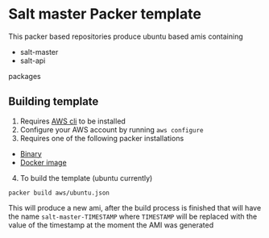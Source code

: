 # Salt master Packer template

This packer based repositories produce ubuntu based amis containing 

* salt-master
* salt-api

packages

## Building template
1. Requires [AWS cli](https://docs.aws.amazon.com/cli/latest/userguide/cli-chap-install.html) to be installed
2. Configure your AWS account by running ```aws configure```
3. Requires one of the following packer installations
  * [Binary](https://www.packer.io/intro/getting-started/install.html)
  * [Docker image](https://hub.docker.com/r/hashicorp/packer)
4. To build the template (ubuntu currently)
  ``` shell
  packer build aws/ubuntu.json
  ```
This will produce a new ami, after the build process is finished that will have the name ```salt-master-TIMESTAMP``` where `TIMESTAMP` will be replaced with the value of the timestamp at the moment the AMI was generated